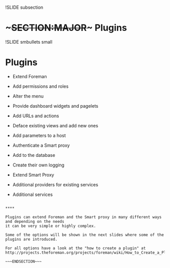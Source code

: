 !SLIDE subsection
# ~~~SECTION:MAJOR~~~ Plugins

!SLIDE smbullets small
# Plugins

* Extend Foreman
 * Add permissions and roles
 * Alter the menu 
 * Provide dashboard widgets and pagelets
 * Add URLs and actions
 * Deface existing views and add new ones
 * Add parameters to a host
 * Authenticate a Smart proxy
 * Add to the database
 * Create their own logging

* Extend Smart Proxy
 * Additional providers for existing services
 * Additional services

~~~SECTION:handouts~~~

****

Plugins can extend Foreman and the Smart proxy in many different ways and depending on the needs
it can be very simple or highly complex.

Some of the options will be shown in the next slides where some of the plugins are introduced.

For all options have a look at the "how to create a plugin" at http://projects.theforeman.org/projects/foreman/wiki/How_to_Create_a_Plugin

~~~ENDSECTION~~~

